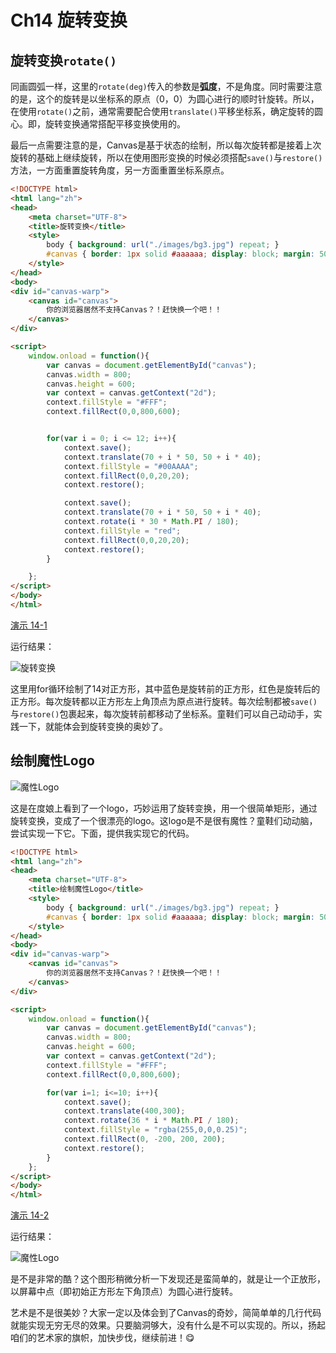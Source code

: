 # Ch14 旋转变换

## 旋转变换`rotate()`

同画圆弧一样，这里的`rotate(deg)`传入的参数是**弧度**，不是角度。同时需要注意的是，这个的旋转是以坐标系的原点（0，0）为圆心进行的顺时针旋转。所以，在使用`rotate()`之前，通常需要配合使用`translate()`平移坐标系，确定旋转的圆心。即，旋转变换通常搭配平移变换使用的。

最后一点需要注意的是，Canvas是基于状态的绘制，所以每次旋转都是接着上次旋转的基础上继续旋转，所以在使用图形变换的时候必须搭配`save()`与`restore()`方法，一方面重置旋转角度，另一方面重置坐标系原点。

```HTML
<!DOCTYPE html>
<html lang="zh">
<head>
    <meta charset="UTF-8">
    <title>旋转变换</title>
    <style>
        body { background: url("./images/bg3.jpg") repeat; }
        #canvas { border: 1px solid #aaaaaa; display: block; margin: 50px auto; }
    </style>
</head>
<body>
<div id="canvas-warp">
    <canvas id="canvas">
        你的浏览器居然不支持Canvas？！赶快换一个吧！！
    </canvas>
</div>

<script>
    window.onload = function(){
        var canvas = document.getElementById("canvas");
        canvas.width = 800;
        canvas.height = 600;
        var context = canvas.getContext("2d");
        context.fillStyle = "#FFF";
        context.fillRect(0,0,800,600);


        for(var i = 0; i <= 12; i++){
            context.save();
            context.translate(70 + i * 50, 50 + i * 40);
            context.fillStyle = "#00AAAA";
            context.fillRect(0,0,20,20);
            context.restore();

            context.save();
            context.translate(70 + i * 50, 50 + i * 40);
            context.rotate(i * 30 * Math.PI / 180);
            context.fillStyle = "red";
            context.fillRect(0,0,20,20);
            context.restore();
        }

    };
</script>
</body>
</html>
```

[演示 14-1](http://airingursb.github.io/canvas/Canvas/14/14-1.html)

运行结果：

![旋转变换](http://airing.ursb.me/edu14-1.png)

这里用for循环绘制了14对正方形，其中蓝色是旋转前的正方形，红色是旋转后的正方形。每次旋转都以正方形左上角顶点为原点进行旋转。每次绘制都被`save()`与`restore()`包裹起来，每次旋转前都移动了坐标系。童鞋们可以自己动动手，实践一下，就能体会到旋转变换的奥妙了。

## 绘制魔性Logo

![魔性Logo](http://airing.ursb.me/edu14-2.jpg)

这是在度娘上看到了一个logo，巧妙运用了旋转变换，用一个很简单矩形，通过旋转变换，变成了一个很漂亮的logo。这logo是不是很有魔性？童鞋们动动脑，尝试实现一下它。下面，提供我实现它的代码。

```HTML
<!DOCTYPE html>
<html lang="zh">
<head>
    <meta charset="UTF-8">
    <title>绘制魔性Logo</title>
    <style>
        body { background: url("./images/bg3.jpg") repeat; }
        #canvas { border: 1px solid #aaaaaa; display: block; margin: 50px auto; }
    </style>
</head>
<body>
<div id="canvas-warp">
    <canvas id="canvas">
        你的浏览器居然不支持Canvas？！赶快换一个吧！！
    </canvas>
</div>

<script>
    window.onload = function(){
        var canvas = document.getElementById("canvas");
        canvas.width = 800;
        canvas.height = 600;
        var context = canvas.getContext("2d");
        context.fillStyle = "#FFF";
        context.fillRect(0,0,800,600);

        for(var i=1; i<=10; i++){
            context.save();
            context.translate(400,300);
            context.rotate(36 * i * Math.PI / 180);
            context.fillStyle = "rgba(255,0,0,0.25)";
            context.fillRect(0, -200, 200, 200);
            context.restore();
        }
    };
</script>
</body>
</html>
```

[演示 14-2](http://airingursb.github.io/canvas/Canvas/14/14-2.html)

运行结果：

![魔性Logo](http://airing.ursb.me/edu14-3.png)

是不是非常的酷？这个图形稍微分析一下发现还是蛮简单的，就是让一个正放形，以屏幕中点（即初始正方形左下角顶点）为圆心进行旋转。

艺术是不是很美妙？大家一定以及体会到了Canvas的奇妙，简简单单的几行代码就能实现无穷无尽的效果。只要脑洞够大，没有什么是不可以实现的。所以，扬起咱们的艺术家的旗帜，加快步伐，继续前进！😋